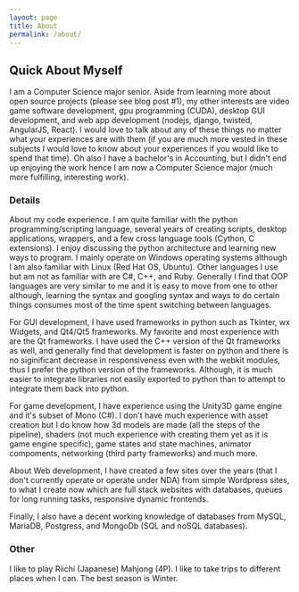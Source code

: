 ```yaml
---
layout: page
title: About
permalink: /about/
---
```


## Quick About Myself

I am a Computer Science major senior. Aside from learning more about open source projects (please see blog post #1), my other interests are video game software development, gpu programming (CUDA), desktop GUI development, and web app development (nodejs, django, twisted, AngularJS, React). I would love to talk about any of these things no matter what your experiences are with them (if you are much more vested in these subjects I would love to know about your experiences if you would like to spend that time). Oh also I have a bachelor's in Accounting, but I didn't end up enjoying the work hence I am now a Computer Science major (much more fulfilling, interesting work).

### Details

About my code experience. I am quite familiar with the python programming/scripting language, several years of creating scripts, desktop applications, wrappers, and a few cross language tools (Cython, C extensions). I enjoy discussing the python architecture and learning new ways to program. I mainly operate on Windows operating systems although I am also familiar with Linux (Red Hat OS, Ubuntu). Other languages I use but am not as familiar with are C#, C++, and Ruby. Generally I find that OOP languages are very similar to me and it is easy to move from one to other although, learning the syntax and googling syntax and ways to do certain things consumes most of the time spent switching between languages.

For GUI development, I have used frameworks in python such as Tkinter, wx Widgets, and Qt4/Qt5 frameworks. My favorite and most experience with are the Qt frameworks. I have used the C++ version of the Qt frameworks as well, and generally find that development is faster on python and there is no siginificant decrease in responsiveness even with the webkit modules, thus I prefer the python version of the frameworks. Although, it is much easier to integrate libraries not easily exported to python than to attempt to integrate them back into python.

For game development, I have experience using the Unity3D game engine and it's subset of Mono (C#). I don't have much experience with asset creation but I do know how 3d models are made (all the steps of the pipeline), shaders (not much experience with creating them yet as it is game engine specific), game states and state machines, animator compoments, networking (third party frameworks) and much more.

About Web development, I have created a few sites over the years (that I don't currently operate or operate under NDA) from simple Wordpress sites, to what I create now which are full stack websites with databases, queues for long running tasks, responsive dynamic frontends.

Finally, I also have a decent working knowledge of databases from MySQL, MariaDB, Postgress, and MongoDb (SQL and noSQL databases).

### Other

I like to play Riichi (Japanese) Mahjong (4P).
I like to take trips to different places when I can.
The best season is Winter.